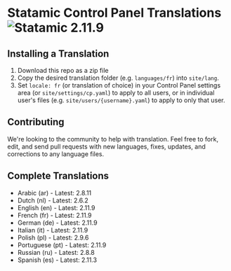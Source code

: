 # Statamic Control Panel Translations ![Statamic 2.11.9](https://img.shields.io/badge/statamic-2.11.9-blue.svg?style=flat-square)

## Installing a Translation

1. Download this repo as a zip file
2. Copy the desired translation folder (e.g. `languages/fr`) into `site/lang`.
3. Set `locale: fr` (or translation of choice) in your Control Panel settings area (or `site/settings/cp.yaml`) to apply to all users, or in individual user's files (e.g. `site/users/{username}.yaml`) to apply to only that user.

## Contributing

We're looking to the community to help with translation. Feel free to fork, edit, and send pull requests with new languages, fixes, updates, and corrections to any language files.

## Complete Translations

- Arabic (ar) - Latest: 2.8.11
- Dutch (nl) - Latest: 2.6.2
- English (en) - Latest: 2.11.9
- French (fr) - Latest: 2.11.9
- German (de) - Latest: 2.11.9
- Italian (it) - Latest: 2.11.9
- Polish (pl) - Latest: 2.9.6
- Portuguese (pt) - Latest: 2.11.9
- Russian (ru) - Latest: 2.8.8
- Spanish (es) - Latest: 2.11.3
